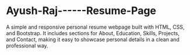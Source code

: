 # Ayush-Raj------Resume-Page
A simple and responsive personal resume webpage built with HTML, CSS, and Bootstrap. It includes sections for About, Education, Skills, Projects, and Contact, making it easy to showcase personal details in a clean and professional way.
